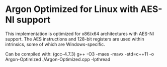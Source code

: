 Argon Optimized for Linux with AES-NI support
=====

This implementation is optimized for x86/x64 architectures with AES-NI support. The AES instructions and 128-bit registers are used within intrinsics, some of which are Windows-specific.

Can be compiled with: (gcc-4.7.3)
	g++ -O3 -maes -mavx -std=c++11 -o Argon-Optimized ./Argon-Optimized.cpp -lpthread
